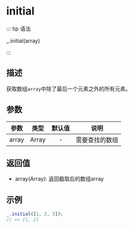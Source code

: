 # initial

::: tip 语法

_.initial(array)

:::

## 描述

获取数组`array`中除了最后一个元素之外的所有元素。

## 参数

|   参数    |  类型  | 默认值 |      说明      |
| :-------: | :----: | :----: | :------------: |
|   array   | Array  |   -    | 需要查找的数组 |

## 返回值

+ array(Array): 返回截取后的数组array

## 示例

```js
_.initial([1, 2, 3]);
// => [1, 2]
```
